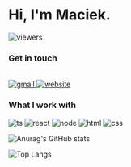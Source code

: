 # Hi, I'm Maciek.
<p align="left">
  <img src="https://komarev.com/ghpvc/?username=jotpeEe" alt="viewers" />
</p>

### Get in touch
<p align="left">
  <br />
  <a href="mailto:maciekklospl@gmail.com">
    <img src="https://img.shields.io/badge/Gmail-D14836?style=for-the-badge&logo=gmail&logoColor=white" alt="gmail" />
  </a>
  <a href="https://mklos.co">
    <img src="https://img.shields.io/badge/portfolio-000000?style=for-the-badge&logo=dev.to&logoColor=white" alt="website" />
  </a>
</p>

### What I work with
![ts](https://img.shields.io/badge/TypeScript-007ACC?style=for-the-badge&logo=typescript&logoColor=white) ![react](https://img.shields.io/badge/React-20232A?style=for-the-badge&logo=react&logoColor=61DAFB) ![node](https://img.shields.io/badge/Node.js-43853D?style=for-the-badge&logo=node.js&logoColor=white) ![html](https://img.shields.io/badge/HTML5-E34F26?style=for-the-badge&logo=html5&logoColor=white) ![css](https://img.shields.io/badge/CSS3-1572B6?style=for-the-badge&logo=css3&logoColor=white)

![Anurag's GitHub stats](https://github-readme-stats.vercel.app/api?username=jotpeEe&hide=stars,contribs,issues&show_icons=true&theme=dark&bg_color=0d1117)

![Top Langs](https://github-readme-stats.vercel.app/api/top-langs/?username=jotpeEe&layout=compact&bg_color=0d1117&text_color=9f9f9f&title_color=fff)

<!--
**jotpeEe/jotpeEe** is a ✨ _special_ ✨ repository because its `README.md` (this file) appears on your GitHub profile.

Here are some ideas to get you started:

- 🔭 I’m currently working on ...
- 🌱 I’m currently learning ...
- 👯 I’m looking to collaborate on ...
- 🤔 I’m looking for help with ...
- 💬 Ask me about ...
- 📫 How to reach me: ...
- 😄 Pronouns: ...
- ⚡ Fun fact: ...
-->
